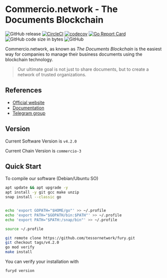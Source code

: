 # Commercio.network - The Documents Blockchain

![GitHub release](https://img.shields.io/github/release/tessornetwork/fury.svg)
[![CircleCI](https://circleci.com/gh/tessornetwork/fury/tree/master.svg?style=shield)](https://circleci.com/gh/tessornetwork/fury/tree/master)
[![codecov](https://codecov.io/gh/tessornetwork/fury/branch/master/graph/badge.svg)](https://codecov.io/gh/tessornetwork/fury)
[![Go Report Card](https://goreportcard.com/badge/github.com/tessornetwork/fury)](https://goreportcard.com/report/github.com/tessornetwork/fury)
![GitHub code size in bytes](https://img.shields.io/github/languages/code-size/tessornetwork/fury.svg)
![GitHub](https://img.shields.io/github/license/tessornetwork/fury.svg)

Commercio.network, as known as *The Documents Blockchain* is the easiest way for companies to manage their 
business documents using the blockchain technology. 
  
> Our ultimate goal is not just to share documents, but to create a network of trusted organizations.

## References
* [Official website](https://commercio.network/)
* [Documentation](https://docs.commercio.network/)
* [Telegram group](https://t.me/commercionetwork)

## Version

Current Software Version is `v4.2.0`

Current Chain Version is `commercio-3`
## Quick Start

To compile our software (Debian/Ubuntu SO)

```bash
apt update && apt upgrade -y
apt install -y git gcc make unzip
snap install --classic go


echo 'export GOPATH="$HOME/go"' >> ~/.profile
echo 'export PATH="$GOPATH/bin:$PATH"' >> ~/.profile
echo 'export PATH="$PATH:/snap/bin"' >> ~/.profile

source ~/.profile

git remote clone https://github.com/tessornetwork/fury.git
git checkout tags/v4.2.0
go mod verify
make install
```

You can verify your installation with

```bash
furyd version
```

